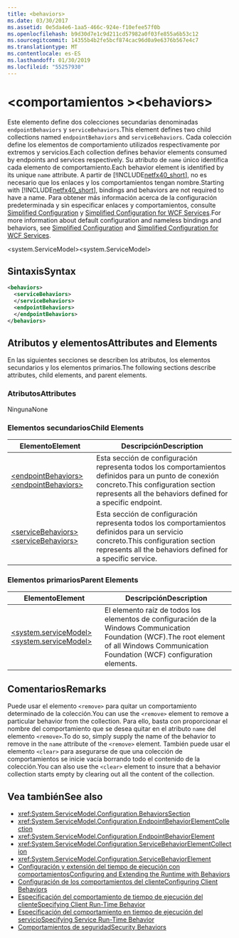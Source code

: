 ```yaml
---
title: <behaviors>
ms.date: 03/30/2017
ms.assetid: 0e5da4e6-1aa5-466c-924e-f10efee57f0b
ms.openlocfilehash: b9d30d7e1c9d211cd57982a0f03fe855a6b53c12
ms.sourcegitcommit: 14355b4b2fe5bcf874cac96d0a9e6376b567e4c7
ms.translationtype: MT
ms.contentlocale: es-ES
ms.lasthandoff: 01/30/2019
ms.locfileid: "55257930"
---
```

# <a name="behaviors"></a><span data-ttu-id="20f83-101">\<comportamientos ></span><span class="sxs-lookup"><span data-stu-id="20f83-101">\<behaviors></span></span>
<span data-ttu-id="20f83-102">Este elemento define dos colecciones secundarias denominadas `endpointBehaviors` y `serviceBehaviors`.</span><span class="sxs-lookup"><span data-stu-id="20f83-102">This element defines two child collections named `endpointBehaviors` and `serviceBehaviors`.</span></span>  <span data-ttu-id="20f83-103">Cada colección define los elementos de comportamiento utilizados respectivamente por extremos y servicios.</span><span class="sxs-lookup"><span data-stu-id="20f83-103">Each collection defines behavior elements consumed by endpoints and services respectively.</span></span> <span data-ttu-id="20f83-104">Su atributo de `name` único identifica cada elemento de comportamiento.</span><span class="sxs-lookup"><span data-stu-id="20f83-104">Each behavior element is identified by its unique `name` attribute.</span></span> <span data-ttu-id="20f83-105">A partir de [!INCLUDE[netfx40_short](../../../../../includes/netfx40-short-md.md)], no es necesario que los enlaces y los comportamientos tengan nombre.</span><span class="sxs-lookup"><span data-stu-id="20f83-105">Starting with [!INCLUDE[netfx40_short](../../../../../includes/netfx40-short-md.md)], bindings and behaviors are not required to have a name.</span></span> <span data-ttu-id="20f83-106">Para obtener más información acerca de la configuración predeterminada y sin especificar enlaces y comportamientos, consulte [Simplified Configuration](../../../../../docs/framework/wcf/simplified-configuration.md) y [Simplified Configuration for WCF Services](../../../../../docs/framework/wcf/samples/simplified-configuration-for-wcf-services.md).</span><span class="sxs-lookup"><span data-stu-id="20f83-106">For more information about default configuration and nameless bindings and behaviors, see [Simplified Configuration](../../../../../docs/framework/wcf/simplified-configuration.md) and [Simplified Configuration for WCF Services](../../../../../docs/framework/wcf/samples/simplified-configuration-for-wcf-services.md).</span></span>  
  
 <span data-ttu-id="20f83-107">\<system.ServiceModel></span><span class="sxs-lookup"><span data-stu-id="20f83-107">\<system.ServiceModel></span></span>  
  
## <a name="syntax"></a><span data-ttu-id="20f83-108">Sintaxis</span><span class="sxs-lookup"><span data-stu-id="20f83-108">Syntax</span></span>  
  
```xml  
<behaviors>
  <serviceBehaviors>
  </serviceBehaviors>
  <endpointBehaviors>
  </endpointBehaviors>
</behaviors>
```  
  
## <a name="attributes-and-elements"></a><span data-ttu-id="20f83-109">Atributos y elementos</span><span class="sxs-lookup"><span data-stu-id="20f83-109">Attributes and Elements</span></span>  
 <span data-ttu-id="20f83-110">En las siguientes secciones se describen los atributos, los elementos secundarios y los elementos primarios.</span><span class="sxs-lookup"><span data-stu-id="20f83-110">The following sections describe attributes, child elements, and parent elements.</span></span>  
  
### <a name="attributes"></a><span data-ttu-id="20f83-111">Atributos</span><span class="sxs-lookup"><span data-stu-id="20f83-111">Attributes</span></span>  
 <span data-ttu-id="20f83-112">Ninguna</span><span class="sxs-lookup"><span data-stu-id="20f83-112">None</span></span>  
  
### <a name="child-elements"></a><span data-ttu-id="20f83-113">Elementos secundarios</span><span class="sxs-lookup"><span data-stu-id="20f83-113">Child Elements</span></span>  
  
|<span data-ttu-id="20f83-114">Elemento</span><span class="sxs-lookup"><span data-stu-id="20f83-114">Element</span></span>|<span data-ttu-id="20f83-115">Descripción</span><span class="sxs-lookup"><span data-stu-id="20f83-115">Description</span></span>|  
|-------------|-----------------|  
|[<span data-ttu-id="20f83-116">\<endpointBehaviors></span><span class="sxs-lookup"><span data-stu-id="20f83-116">\<endpointBehaviors></span></span>](../../../../../docs/framework/configure-apps/file-schema/wcf/endpointbehaviors.md)|<span data-ttu-id="20f83-117">Esta sección de configuración representa todos los comportamientos definidos para un punto de conexión concreto.</span><span class="sxs-lookup"><span data-stu-id="20f83-117">This configuration section represents all the behaviors defined for a specific endpoint.</span></span>|  
|[<span data-ttu-id="20f83-118">\<serviceBehaviors></span><span class="sxs-lookup"><span data-stu-id="20f83-118">\<serviceBehaviors></span></span>](../../../../../docs/framework/configure-apps/file-schema/wcf/servicebehaviors.md)|<span data-ttu-id="20f83-119">Esta sección de configuración representa todos los comportamientos definidos para un servicio concreto.</span><span class="sxs-lookup"><span data-stu-id="20f83-119">This configuration section represents all the behaviors defined for a specific service.</span></span>|  
  
### <a name="parent-elements"></a><span data-ttu-id="20f83-120">Elementos primarios</span><span class="sxs-lookup"><span data-stu-id="20f83-120">Parent Elements</span></span>  
  
|<span data-ttu-id="20f83-121">Elemento</span><span class="sxs-lookup"><span data-stu-id="20f83-121">Element</span></span>|<span data-ttu-id="20f83-122">Descripción</span><span class="sxs-lookup"><span data-stu-id="20f83-122">Description</span></span>|  
|-------------|-----------------|  
|[<span data-ttu-id="20f83-123">\<system.serviceModel></span><span class="sxs-lookup"><span data-stu-id="20f83-123">\<system.serviceModel></span></span>](../../../../../docs/framework/configure-apps/file-schema/wcf/system-servicemodel.md)|<span data-ttu-id="20f83-124">El elemento raíz de todos los elementos de configuración de la Windows Communication Foundation (WCF).</span><span class="sxs-lookup"><span data-stu-id="20f83-124">The root element of all Windows Communication Foundation (WCF) configuration elements.</span></span>|  
  
## <a name="remarks"></a><span data-ttu-id="20f83-125">Comentarios</span><span class="sxs-lookup"><span data-stu-id="20f83-125">Remarks</span></span>  
 <span data-ttu-id="20f83-126">Puede usar el elemento `<remove>` para quitar un comportamiento determinado de la colección.</span><span class="sxs-lookup"><span data-stu-id="20f83-126">You can use the `<remove>` element to remove a particular behavior from the collection.</span></span> <span data-ttu-id="20f83-127">Para ello, basta con proporcionar el nombre del comportamiento que se desea quitar en el atributo `name` del elemento `<remove>`.</span><span class="sxs-lookup"><span data-stu-id="20f83-127">To do so, simply supply the name of the behavior to remove in the `name` attribute of the `<remove>` element.</span></span>  <span data-ttu-id="20f83-128">También puede usar el elemento `<clear>` para asegurarse de que una colección de comportamientos se inicie vacía borrando todo el contenido de la colección.</span><span class="sxs-lookup"><span data-stu-id="20f83-128">You can also use the `<clear>` element to insure that a behavior collection starts empty by clearing out all the content of the collection.</span></span>  
  
## <a name="see-also"></a><span data-ttu-id="20f83-129">Vea también</span><span class="sxs-lookup"><span data-stu-id="20f83-129">See also</span></span>
- <xref:System.ServiceModel.Configuration.BehaviorsSection>
- <xref:System.ServiceModel.Configuration.EndpointBehaviorElementCollection>
- <xref:System.ServiceModel.Configuration.EndpointBehaviorElement>
- <xref:System.ServiceModel.Configuration.ServiceBehaviorElementCollection>
- <xref:System.ServiceModel.Configuration.ServiceBehaviorElement>
- [<span data-ttu-id="20f83-130">Configuración y extensión del tiempo de ejecución con comportamientos</span><span class="sxs-lookup"><span data-stu-id="20f83-130">Configuring and Extending the Runtime with Behaviors</span></span>](../../../../../docs/framework/wcf/extending/configuring-and-extending-the-runtime-with-behaviors.md)
- [<span data-ttu-id="20f83-131">Configuración de los comportamientos del cliente</span><span class="sxs-lookup"><span data-stu-id="20f83-131">Configuring Client Behaviors</span></span>](../../../../../docs/framework/wcf/configuring-client-behaviors.md)
- [<span data-ttu-id="20f83-132">Especificación del comportamiento de tiempo de ejecución del cliente</span><span class="sxs-lookup"><span data-stu-id="20f83-132">Specifying Client Run-Time Behavior</span></span>](../../../../../docs/framework/wcf/specifying-client-run-time-behavior.md)
- [<span data-ttu-id="20f83-133">Especificación del comportamiento en tiempo de ejecución del servicio</span><span class="sxs-lookup"><span data-stu-id="20f83-133">Specifying Service Run-Time Behavior</span></span>](../../../../../docs/framework/wcf/specifying-service-run-time-behavior.md)
- [<span data-ttu-id="20f83-134">Comportamientos de seguridad</span><span class="sxs-lookup"><span data-stu-id="20f83-134">Security Behaviors</span></span>](../../../../../docs/framework/wcf/feature-details/security-behaviors-in-wcf.md)
